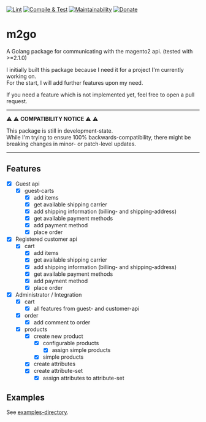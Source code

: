 [![Lint](https://github.com/Hermsi1337/go-magento2/workflows/Lint/badge.svg?branch=master)](https://github.com/Hermsi1337/go-magento2)
[![Compile & Test](https://github.com/Hermsi1337/go-magento2/workflows/Compile%20&%20Test/badge.svg?branch=master)](https://github.com/Hermsi1337/go-magento2)
[![Maintainability](https://api.codeclimate.com/v1/badges/f9e75064d22478ed207f/maintainability)](https://codeclimate.com/github/Hermsi1337/go-magento2/maintainability)
[![Donate](https://img.shields.io/badge/Donate-PayPal-yellow.svg)](https://www.paypal.com/cgi-bin/webscr?cmd=_s-xclick&hosted_button_id=T85UYT37P3YNJ&source=url)

# m2go
A Golang package for communicating with the magento2 api. (tested with >=2.1.0)
  
I initially built this package because I need it for a project I'm currently working on.  
For the start, I will add further features upon my need.

If you need a feature which is not implemented yet, feel free to open a pull request.  

---

:warning: :warning: **COMPATIBILITY NOTICE** :warning: :warning:

This package is still in development-state.  
While I'm trying to ensure 100% backwards-compatibility, there might be breaking changes in minor- or patch-level updates.

---

## Features
* [x] Guest api
  * [x] guest-carts
    - [x] add items
    - [x] get available shipping carrier
    - [x] add shipping information (billing- and shipping-address)
    - [x] get available payment methods
    - [x] add payment method
    - [x] place order
* [x] Registered customer api
  * [x] cart
    - [x] add items
    - [x] get available shipping carrier
    - [x] add shipping information (billing- and shipping-address)
    - [x] get available payment methods
    - [x] add payment method
    - [x] place order
* [x] Administrator / Integration
  * [x] cart
    - [x] all features from guest- and customer-api
  * [x] order
    - [x] add comment to order
  * [x] products
    - [x] create new product
        - [x] configurable products
            - [x] assign simple products
        - [x] simple products
    - [x] create attributes
    - [x] create attribute-set
      - [x] assign attributes to attribute-set

## Examples
See [examples-directory](examples/).
